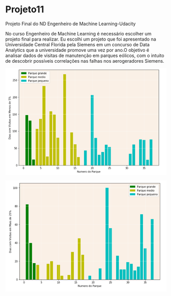 # Projeto11
Projeto Final do ND Engenheiro de Machine Learning-Udacity

No curso Engenheiro de Machine Learning é necessário escolher um projeto final
para realizar. Eu escolhi um projeto que foi apresentado na Universidade Central Florida
pela Siemens em um concurso de Data Analytics que a universidade promove uma vez por
ano.O objetivo é analisar dados de visitas de manutenção em parques eólicos, com o intuito
de descobrir possíveis correlações nas falhas nos aerogeradores Siemens.

![](https://github.com/rodfloripa/Projeto11/blob/master/visitas1.png)

![](https://github.com/rodfloripa/Projeto11/blob/master/visitas2.png)
